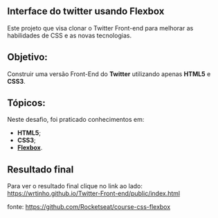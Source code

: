 ## Interface do twitter usando Flexbox

Este projeto que visa clonar o Twitter Front-end para melhorar as habilidades de CSS e as novas tecnologias.

  
## Objetivo:

Construir uma versão Front-End do **Twitter** utilizando apenas **HTML5** e **CSS3**.

## Tópicos:

Neste desafio, foi praticado conhecimentos em:

- **HTML5**;
- **CSS3**;
- **[Flexbox](https://css-tricks.com/snippets/css/a-guide-to-flexbox/)**.


## Resultado final

Para ver o resultado final clique no link ao lado: https://wrtinho.github.io/Twitter-Front-end/public/index.html


fonte:
https://github.com/Rocketseat/course-css-flexbox